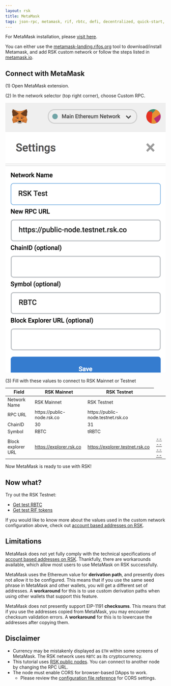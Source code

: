 ```yaml
---
layout: rsk
title: MetaMask
tags: json-rpc, metamask, rif, rbtc, defi, decentralized, quick-start, guides, tutorial, networks, dapps, tools, rsk, ethereum, smart-contracts, install, get-started, how-to, mainnet, testnet, contracts, wallets, web3, crypto
---
```


For MetaMask installation, please <a href="https://metamask.io/" target="_blank">visit here</a>.

You can either use the [metamask-landing.rifos.org](https://metamask-landing.rifos.org/) tool to download/install Metamask, and add RSK custom network or follow the steps listed in [metamask.io](https://metamask.io/). 

## Connect with MetaMask

(1) Open MetaMask extension.

(2) In the network selector (top right corner), choose Custom RPC.

  <div style="text-align:center"><img class="metamask-screenshot" src="/assets/img/metamask/metamask.png"></div>

(3) Fill with these values to connect to RSK Mainnet or Testnet

  <table class="table">
  <thead>
    <tr>
      <th scope="col">Field</th>
      <th scope="col">RSK Mainnet</th>
      <th scope="col">RSK Testnet</th>
    </tr>
  </thead>
  <tbody>
    <tr>
      <td>Network Name</td>
      <td>RSK Mainnet</td>
      <td>RSK Testnet</td>
    </tr>
    <tr>
      <td>RPC URL</td>
      <td>https://public-node.rsk.co</td>
      <td>https://public-node.testnet.rsk.co</td>
    </tr>
    <tr>
      <td>ChainID</td>
      <td>30</td>
      <td>31</td>
    </tr>
    <tr>
      <td>Symbol</td>
      <td>RBTC</td>
      <td>tRBTC</td>
    </tr>
    <tr>
      <td>Block explorer URL</td>
      <td><a href="https://explorer.rsk.co" target="_blank">https://explorer.rsk.co</a></td>
      <td><a href="https://explorer.testnet.rsk.co" target="_blank">https://explorer.testnet.rsk.co</a></td>
      <td><a href="#" target="_blank">--------</a></td>
    </tr>
  </tbody>
  </table>

Now MetaMask is ready to use with RSK!

## Now what?

Try out the RSK Testnet:

- [Get test RBTC](https://faucet.rsk.co)
- [Get test RIF tokens](https://faucet.rifos.org)

If you would like to know more about the values used in the
custom network configuration above, check out
[account based addresses on RSK](/rsk/architecture/account-based/).

## Limitations

MetaMask does not yet fully comply with the technical specifications
of [account based addresses on RSK](/rsk/architecture/account-based/).
Thankfully, there are workarounds available,
which allow most users to use MetaMask on RSK successfully.

MetaMask uses the Ethereum value for **derivation path**,
and presently does not allow it to be configured.
This means that if you use the same seed phrase in MetaMask and other wallets,
you will get a different set of addresses.
A **workaround** for this is to use custom derivation paths
when using other wallets that support this feature.

MetaMask does not presently support EIP-1191 **checksums**.
This means that if you use the addresses copied from MetaMask,
you may encounter checksum validation errors.
A **workaround** for this is to lowercase the addresses after copying them.

## Disclaimer

- Currency may be mistakenly displayed as `ETH` within some screens of MetaMask.
  The RSK network uses `RBTC` as its cryptocurrency.
- This tutorial uses [RSK public nodes](/rsk/public-nodes).
  You can connect to another node by changing the RPC URL.
- The node must enable CORS for browser-based DApps to work.
  - Please review the [configuration file reference](/rsk/node/configure) for CORS settings.
